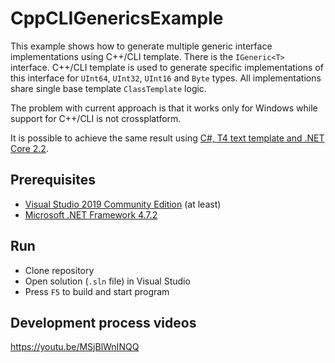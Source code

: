 # CppCLIGenericsExample
This example shows how to generate multiple generic interface implementations using C++/CLI template. There is the `IGeneric<T>` interface. C++/CLI template is used to generate specific implementations of this interface for `UInt64`, `UInt32`, `UInt16` and `Byte` types. All implementations share single base template `ClassTemplate` logic.

The problem with current approach is that it works only for Windows while support for C++/CLI is not crossplatform.

It is possible to achieve the same result using [C#, T4 text template and .NET Core 2.2](https://github.com/Konard/T4GenericsExample).

## Prerequisites
* [Visual Studio 2019 Community Edition](https://visualstudio.microsoft.com/vs/) (at least)
* [Microsoft .NET Framework 4.7.2](https://dotnet.microsoft.com/download/dotnet-framework/net472)

## Run
* Clone repository
* Open solution (`.sln` file) in Visual Studio
* Press `F5` to build and start program

## Development process videos
https://youtu.be/MSjBlWnINQQ
